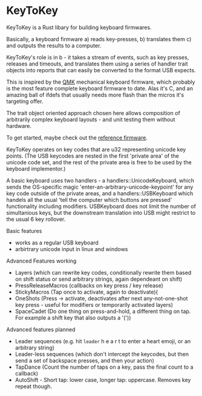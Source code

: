 # KeyToKey

KeyToKey is a Rust libary for building keyboard firmwares.

Basically, a keyboard firmware 
  a) reads key-presses, 
  b) translates them
  c) and outputs the results to a computer.

KeyToKey's role is in b - it takes a stream of events,
such as key presses, releases and timeouts, and translates
them using a series of handler trait objects into reports
that can easily be converted to the format USB expects.

This is inspired by the [QMK](https://github.com/qmk/qmk_firmware)
mechanical keyboard firmware, which probably is the most feature complete
keyboard firmware to date. Alas it's C, and an amazing ball of ifdefs that
usually needs more flash than the micros it's targeting offer.

The trait object oriented approach chosen here allows composition
of arbitrarily complex keyboard layouts - and unit testing them without hardware.

To get started, maybe check out the [reference firmware](https://github.com/TyberiusPrime/stm32f103_k2k).

KeyToKey operates on key codes that are u32 representing unicode key points.
(The USB keycodes are nested in the first 'private area' of the unicode code set,
and the rest of the private area is free to be used by the keyboard implementor.)

A basic keyboard uses two handlers - a handlers::UnicodeKeyboard, which sends
the OS-specific magic 'enter-an-arbitrary-unicode-keypoint' for any key code outside
of the private areas, and a handlers::USBKeyboard which handels all the usual
'tell the computer which buttons are pressed' functionality including modifiers. 
USBKeyboard does not limit the number of simultanious keys, but the downstream translation into USB might restrict
to the usual 6 key rollover.


Basic features
 * works as a regular USB keyboard
 * arbirtrary unicode input in linux and windows

Advanced Features working
 * Layers (which can rewrite key codes, conditionally rewrite them based on shift status or send arbitrary strings, again dependeant on shift)
 * PressReleaseMacros (callbacks on key press / key release)
 * StickyMacros (Tap once to activate, again to deactivate){
 * OneShots (Press -> activate, deactivates after next any-not-one-shot key press - useful for modifiers or temporarily activated layers)
 * SpaceCadet (Do one thing on press-and-hold, a different thing on tap. For example a shift key that also outputs a '('))

 Advanced features planned
  * Leader sequences (e.g. hit `leader` h e a r t to enter a heart emoji, or an arbitrary string)
  * Leader-less sequences (which don't intercept the keycodes, but then send a set of backspace presses, and then your action)
  * TapDance (Count the number of taps on a key, pass the final count to a callback)
  * AutoShift - Short tap: lower case, longer tap: uppercase. Removes key repeat though.

